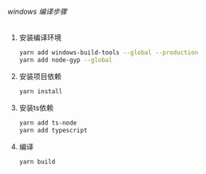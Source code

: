 ###### windows 编译步骤

1. 安装编译环境

   ```bash
   yarn add windows-build-tools --global --production
   yarn add node-gyp --global
   ```

2. 安装项目依赖

   ```bash
   yarn install
   ```

3. 安装ts依赖

   ```bash
   yarn add ts-node
   yarn add typescript
   ```

4. 编译

   ```
   yarn build
   ```
